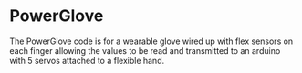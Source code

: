 # PowerGlove

The PowerGlove code is for a wearable glove wired up with flex sensors on each finger allowing the values to be read and transmitted to an arduino with 5 servos attached to a flexible hand.
